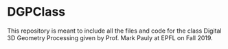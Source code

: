 # DGPClass

This repository is meant to include all the files and code for the class Digital 3D Geometry Processing given by Prof. Mark Pauly at EPFL on Fall 2019.
